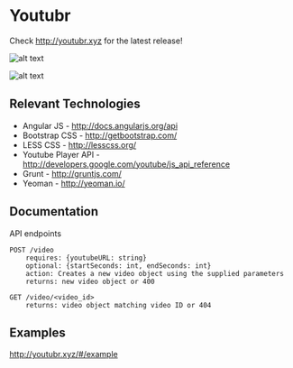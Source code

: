 # Youtubr

Check http://youtubr.xyz for the latest release!

![alt text](https://i.imgur.com/8aZqa6Z.jpg "Napkin drawing")

![alt text](http://i.imgur.com/QIr6GH7.png "Static mock-up")

## Relevant Technologies
* Angular JS - http://docs.angularjs.org/api 
* Bootstrap CSS - http://getbootstrap.com/
* LESS CSS - http://lesscss.org/ 
* Youtube Player API - http://developers.google.com/youtube/js_api_reference 
* Grunt - http://gruntjs.com/ 
* Yeoman - http://yeoman.io/

## Documentation
API endpoints
```
POST /video
	requires: {youtubeURL: string}
	optional: {startSeconds: int, endSeconds: int}
	action: Creates a new video object using the supplied parameters
	returns: new video object or 400

GET /video/<video_id>
	returns: video object matching video ID or 404
```

## Examples
http://youtubr.xyz/#/example
